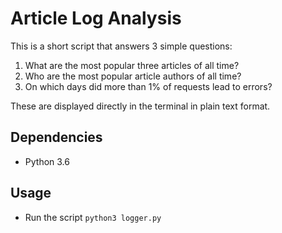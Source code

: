 # Article Log Analysis

This is a short script that answers 3 simple questions:
1. What are the most popular three articles of all time?
2. Who are the most popular article authors of all time?
3. On which days did more than 1% of requests lead to errors?

These are displayed directly in the terminal in plain text format.

## Dependencies
- Python 3.6

## Usage
- Run the script `python3 logger.py`